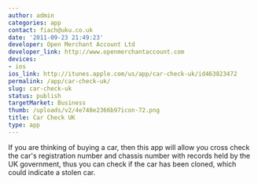 ```yaml
---
author: admin
categories: app
contact: fiach@uku.co.uk
date: '2011-09-23 21:49:23'
developer: Open Merchant Account Ltd
developer_link: http://www.openmerchantaccount.com
devices: 
- ios
ios_link: http://itunes.apple.com/us/app/car-check-uk/id463823472
permalink: /app/car-check-uk/
slug: car-check-uk
status: publish
targetMarket: Business
thumb: /uploads/v2/4e748e2366b97icon-72.png
title: Car Check UK
type: app
---
```


If you are thinking of buying a car, then this app will allow you cross check the car's registration number and chassis number with records held by the UK government, thus you can check if the car has been cloned, which could indicate a stolen car.